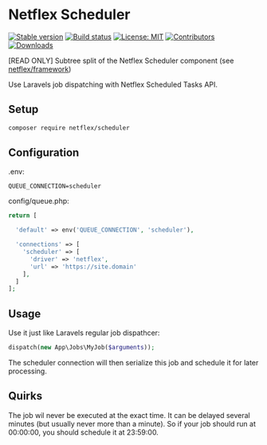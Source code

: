 # Netflex Scheduler

<a href="https://packagist.org/packages/netflex/scheduler"><img src="https://img.shields.io/packagist/v/netflex/scheduler?label=stable" alt="Stable version"></a>
<a href="https://github.com/netflex-sdk/framework/actions/workflows/split_monorepo.yaml"><img src="https://github.com/netflex-sdk/framework/actions/workflows/split_monorepo.yaml/badge.svg" alt="Build status"></a>
<a href="https://opensource.org/licenses/MIT"><img src="https://img.shields.io/github/license/netflex-sdk/log.svg" alt="License: MIT"></a>
<a href="https://github.com/netflex-sdk/sdk/graphs/contributors"><img src="https://img.shields.io/github/contributors/netflex-sdk/sdk.svg?color=green" alt="Contributors"></a>
<a href="https://packagist.org/packages/netflex/scheduler/stats"><img src="https://img.shields.io/packagist/dm/netflex/scheduler" alt="Downloads"></a>

[READ ONLY] Subtree split of the Netflex Scheduler component (see [netflex/framework](https://github.com/netflex-sdk/framework))

Use Laravels job dispatching with Netflex Scheduled Tasks API.

## Setup

```bash
composer require netflex/scheduler
```

## Configuration

.env:
```
QUEUE_CONNECTION=scheduler
```

config/queue.php:
```php
return [

  'default' => env('QUEUE_CONNECTION', 'scheduler'),

  'connections' => [
    'scheduler' => [
      'driver' => 'netflex',
      'url' => 'https://site.domain'
    ],
  ]
];
```

## Usage

Use it just like Laravels regular job dispathcer:

```php
dispatch(new App\Jobs\MyJob($arguments));
```

The scheduler connection will then serialize this job and schedule it for later processing.

## Quirks

The job wil never be executed at the exact time. It can be delayed several minutes (but usually never more than a minute).
So if your job should run at 00:00:00, you should schedule it at 23:59:00.
